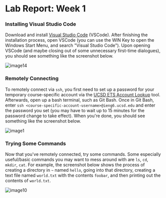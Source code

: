 # Lab Report: Week 1

### Installing Visual Studio Code
Download and install [Visual Studio Code](https://code.visualstudio.com/download) (VSCode). After finishing the installation process, open VSCode (you can use the WIN Key to open the Windows Start Menu, and search "Visual Studio Code"). Upon opening VSCode (and maybe closing out of some unnecessary first-time dialogues), you should see something like the screenshot below.

![image14](https://user-images.githubusercontent.com/46171121/211907206-719d09ca-c33c-4597-b2cb-a75c661e25c8.png)

### Remotely Connecting
To remotely connect via `ssh`, you first need to set up a password for your temporary course-specific account via the [UCSD ETS Account Lookup](https://sdacs.ucsd.edu/~icc/index.php) tool. Afterwards, open up a bash terminal, such as Git Bash. Once in Git Bash, enter `ssh <course-specific-account-username>@ieng6.ucsd.edu` and enter the password you set (you may have to wait up to 15 minutes for the password change to take effect). When you're done, you should see something like the screenshot below.

![image1](https://user-images.githubusercontent.com/46171121/211907242-3cbf304d-d0fa-45e9-8428-68a2d219a62a.png)

### Trying Some Commands
Now that you've remotely connected, try some commands. Some especially useful/basic commands you may want to mess around with are `ls`, `cd`, `mkdir`, `cat`. For example, the screenshot below shows the process of creating a directory in `~` named `hello`, going into that directory, creating a text file named `world.txt` with the contents `foobar`, and then printing out the contents of `world.txt`.

![image10](https://user-images.githubusercontent.com/46171121/211907276-7070f912-ebfc-455f-a857-8d839ae6e382.png)
